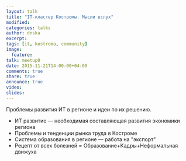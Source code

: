 ```yaml
---
layout: talk
title: "IT-кластер Костромы. Мысли вслух"
modified:
categories: talks
author: dnska
excerpt:
tags: [it, kostroma, community]
image:
  feature:
talk: meetup0
date: 2015-11-21T14:00:00+04:00
comments: true
share: true
announce: true 
video:
slides: 
---
```


Проблемы развития ИТ в регионе и идеи по их решению.

* ИТ развитие — необходимая составляющая развития экономики региона
* Проблемы и тенденции рынка труда в Костроме
* Система образования в регионе — работа на "экспорт"
* Рецепт от всех болезней = Образование+Кадры+Неформальная движуха
